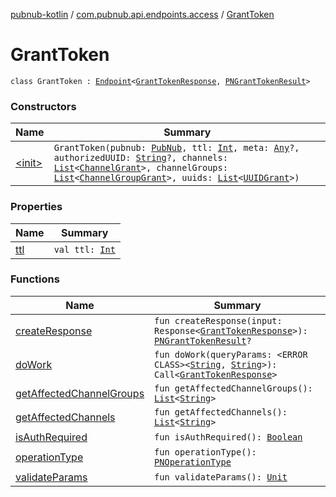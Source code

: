 [pubnub-kotlin](../../index.md) / [com.pubnub.api.endpoints.access](../index.md) / [GrantToken](./index.md)

# GrantToken

`class GrantToken : `[`Endpoint`](../../com.pubnub.api/-endpoint/index.md)`<`[`GrantTokenResponse`](../../com.pubnub.api.models.server.access_manager.v3/-grant-token-response/index.md)`, `[`PNGrantTokenResult`](../../com.pubnub.api.models.consumer.access_manager.v3/-p-n-grant-token-result/index.md)`>`

### Constructors

| Name | Summary |
|---|---|
| [&lt;init&gt;](-init-.md) | `GrantToken(pubnub: `[`PubNub`](../../com.pubnub.api/-pub-nub/index.md)`, ttl: `[`Int`](https://kotlinlang.org/api/latest/jvm/stdlib/kotlin/-int/index.html)`, meta: `[`Any`](https://kotlinlang.org/api/latest/jvm/stdlib/kotlin/-any/index.html)`?, authorizedUUID: `[`String`](https://kotlinlang.org/api/latest/jvm/stdlib/kotlin/-string/index.html)`?, channels: `[`List`](https://kotlinlang.org/api/latest/jvm/stdlib/kotlin.collections/-list/index.html)`<`[`ChannelGrant`](../../com.pubnub.api.models.consumer.access_manager.v3/-channel-grant/index.md)`>, channelGroups: `[`List`](https://kotlinlang.org/api/latest/jvm/stdlib/kotlin.collections/-list/index.html)`<`[`ChannelGroupGrant`](../../com.pubnub.api.models.consumer.access_manager.v3/-channel-group-grant/index.md)`>, uuids: `[`List`](https://kotlinlang.org/api/latest/jvm/stdlib/kotlin.collections/-list/index.html)`<`[`UUIDGrant`](../../com.pubnub.api.models.consumer.access_manager.v3/-u-u-i-d-grant/index.md)`>)` |

### Properties

| Name | Summary |
|---|---|
| [ttl](ttl.md) | `val ttl: `[`Int`](https://kotlinlang.org/api/latest/jvm/stdlib/kotlin/-int/index.html) |

### Functions

| Name | Summary |
|---|---|
| [createResponse](create-response.md) | `fun createResponse(input: Response<`[`GrantTokenResponse`](../../com.pubnub.api.models.server.access_manager.v3/-grant-token-response/index.md)`>): `[`PNGrantTokenResult`](../../com.pubnub.api.models.consumer.access_manager.v3/-p-n-grant-token-result/index.md)`?` |
| [doWork](do-work.md) | `fun doWork(queryParams: <ERROR CLASS><`[`String`](https://kotlinlang.org/api/latest/jvm/stdlib/kotlin/-string/index.html)`, `[`String`](https://kotlinlang.org/api/latest/jvm/stdlib/kotlin/-string/index.html)`>): Call<`[`GrantTokenResponse`](../../com.pubnub.api.models.server.access_manager.v3/-grant-token-response/index.md)`>` |
| [getAffectedChannelGroups](get-affected-channel-groups.md) | `fun getAffectedChannelGroups(): `[`List`](https://kotlinlang.org/api/latest/jvm/stdlib/kotlin.collections/-list/index.html)`<`[`String`](https://kotlinlang.org/api/latest/jvm/stdlib/kotlin/-string/index.html)`>` |
| [getAffectedChannels](get-affected-channels.md) | `fun getAffectedChannels(): `[`List`](https://kotlinlang.org/api/latest/jvm/stdlib/kotlin.collections/-list/index.html)`<`[`String`](https://kotlinlang.org/api/latest/jvm/stdlib/kotlin/-string/index.html)`>` |
| [isAuthRequired](is-auth-required.md) | `fun isAuthRequired(): `[`Boolean`](https://kotlinlang.org/api/latest/jvm/stdlib/kotlin/-boolean/index.html) |
| [operationType](operation-type.md) | `fun operationType(): `[`PNOperationType`](../../com.pubnub.api.enums/-p-n-operation-type/index.md) |
| [validateParams](validate-params.md) | `fun validateParams(): `[`Unit`](https://kotlinlang.org/api/latest/jvm/stdlib/kotlin/-unit/index.html) |
